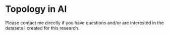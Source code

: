 # Topology in AI
Please contact me directly if you have questions and/or are interested in the datasets I created for this research.
